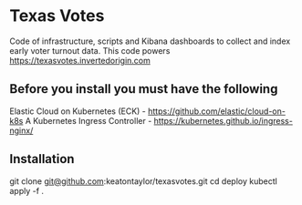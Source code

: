 # Texas Votes
Code of infrastructure, scripts and Kibana dashboards to collect and index early voter turnout data. This code powers https://texasvotes.invertedorigin.com

## Before you install you must have the following
Elastic Cloud on Kubernetes (ECK) - https://github.com/elastic/cloud-on-k8s
A Kubernetes Ingress Controller - https://kubernetes.github.io/ingress-nginx/

## Installation
git clone git@github.com:keatontaylor/texasvotes.git
cd deploy
kubectl apply -f .

